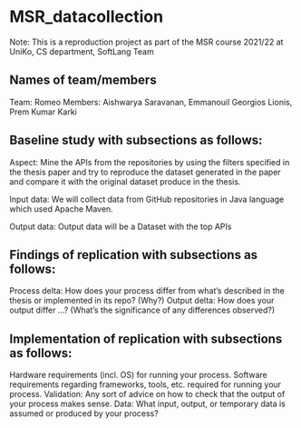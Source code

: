 # MSR_datacollection
Note: This is a reproduction project as part of the MSR course 2021/22 at UniKo, CS department, SoftLang Team

## Names of team/members

Team: Romeo
Members: Aishwarya Saravanan, Emmanouil Georgios Lionis, Prem Kumar Karki 

## Baseline study with subsections as follows:

Aspect: Mine the APIs from the repositories by using the filters specified in the thesis paper and try to reproduce the dataset generated in the paper and compare it with the original dataset produce in the thesis.

Input data: We will collect data from GitHub repositories in Java language which used Apache Maven.

Output data: Output data will be a Dataset with the top APIs

## Findings of replication with subsections as follows:

Process delta: How does your process differ from what’s described in the thesis or implemented in its repo? (Why?)
Output delta: How does your output differ …? (What’s the significance of any differences observed?)


## Implementation of replication with subsections as follows:

Hardware requirements (incl. OS) for running your process.
Software requirements regarding frameworks, tools, etc. required for running your process.
Validation: Any sort of advice on how to check that the output of your process makes sense.
Data: What input, output, or temporary data is assumed or produced by your process? 